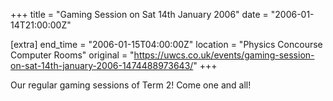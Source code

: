 +++
title = "Gaming Session on Sat 14th January 2006"
date = "2006-01-14T21:00:00Z"

[extra]
end_time = "2006-01-15T04:00:00Z"
location = "Physics Concourse Computer Rooms"
original = "https://uwcs.co.uk/events/gaming-session-on-sat-14th-january-2006-1474488973643/"
+++

Our regular gaming sessions of Term 2\! Come one and all\!

